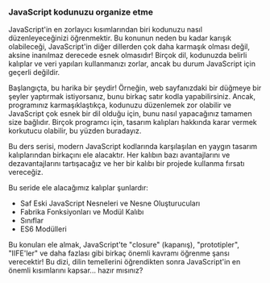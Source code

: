 ### JavaScript kodunuzu organize etme

JavaScript'in en zorlayıcı kısımlarından biri kodunuzu nasıl düzenleyeceğinizi öğrenmektir. Bu konunun neden bu kadar karışık olabileceği, JavaScript'in diğer dillerden çok daha karmaşık olması değil, aksine inanılmaz derecede esnek olmasıdır! Birçok dil, kodunuzda belirli kalıplar ve veri yapıları kullanmanızı zorlar, ancak bu durum JavaScript için geçerli değildir.

Başlangıçta, bu harika bir şeydir! Örneğin, web sayfanızdaki bir düğmeye bir şeyler yaptırmak istiyorsanız, bunu birkaç satır kodla yapabilirsiniz. Ancak, programınız karmaşıklaştıkça, kodunuzu düzenlemek zor olabilir ve JavaScript çok esnek bir dil olduğu için, bunu nasıl yapacağınız tamamen size bağlıdır. Birçok programcı için, tasarım kalıpları hakkında karar vermek korkutucu olabilir, bu yüzden buradayız.

Bu ders serisi, modern JavaScript kodlarında karşılaşılan en yaygın tasarım kalıplarından birkaçını ele alacaktır. Her kalıbın bazı avantajlarını ve dezavantajlarını tartışacağız ve her bir kalıbı bir projede kullanma fırsatı vereceğiz.

Bu seride ele alacağımız kalıplar şunlardır:

- Saf Eski JavaScript Nesneleri ve Nesne Oluşturucuları
- Fabrika Fonksiyonları ve Modül Kalıbı
- Sınıflar
- ES6 Modülleri

Bu konuları ele almak, JavaScript'te "closure" (kapanış), "prototipler", "IIFE'ler" ve daha fazlası gibi birkaç önemli kavramı öğrenme şansı verecektir! Bu dizi, dilin temellerini öğrendikten sonra JavaScript'in en önemli kısımlarını kapsar... hazır mısınız?